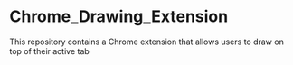# Chrome_Drawing_Extension
This repository contains a Chrome extension that allows users to draw on top of their active tab
